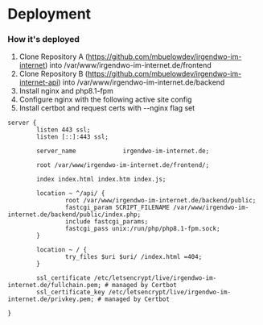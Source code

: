 # Deployment

### How it's deployed

1. Clone Repository A (https://github.com/mbuelowdev/irgendwo-im-internet) into /var/www/irgendwo-im-internet.de/frontend
2. Clone Repository B (https://github.com/mbuelowdev/irgendwo-im-internet-api) into /var/www/irgendwo-im-internet.de/backend
3. Install nginx and php8.1-fpm
4. Configure nginx with the following active site config
5. Install certbot and request certs with --nginx flag set

```
server {
        listen 443 ssl;
        listen [::]:443 ssl;

        server_name             irgendwo-im-internet.de;

        root /var/www/irgendwo-im-internet.de/frontend/;

        index index.html index.htm index.js;

        location ~ ^/api/ {
                root /var/www/irgendwo-im-internet.de/backend/public;
                fastcgi_param SCRIPT_FILENAME /var/www/irgendwo-im-internet.de/backend/public/index.php;
                include fastcgi_params;
                fastcgi_pass unix:/run/php/php8.1-fpm.sock;
        }

        location ~ / {
                try_files $uri $uri/ /index.html =404;
        }

        ssl_certificate /etc/letsencrypt/live/irgendwo-im-internet.de/fullchain.pem; # managed by Certbot
        ssl_certificate_key /etc/letsencrypt/live/irgendwo-im-internet.de/privkey.pem; # managed by Certbot

}
```